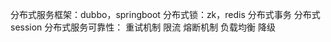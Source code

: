分布式服务框架：dubbo，springboot
分布式锁：zk，redis
分布式事务
分布式session
分布式服务可靠性：
    重试机制
    限流
    熔断机制
    负载均衡
    降级